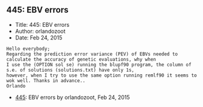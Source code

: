 ## 445: EBV errors

- Title: 445: EBV errors
- Author: orlandozoot
- Date: Feb 24, 2015

```
Hello everybody;
Regarding the prediction error variance (PEV) of EBVs needed to calculate the accuracy of genetic evaluations, why when
I use the (OPTION sol se) running the blupf90 program, the column of s.e. of solutions (solutions.txt) have only 1s,
however, when I try to use the same option running remlf90 it seems to wok well. Thanks in advance..
Orlando 

```

- [445](0445.md): EBV errors by orlandozoot, Feb 24, 2015
